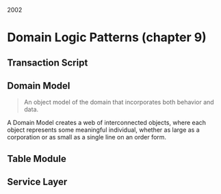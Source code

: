 2002

# Domain Logic Patterns (chapter 9)
## Transaction Script

## Domain Model
> An object model of the domain that incorporates both behavior and data.

 A Domain Model creates a web of interconnected objects, where each object represents some meaningful individual, whether as large as a corporation or as small as a single line on an order form.




## Table Module

## Service Layer
